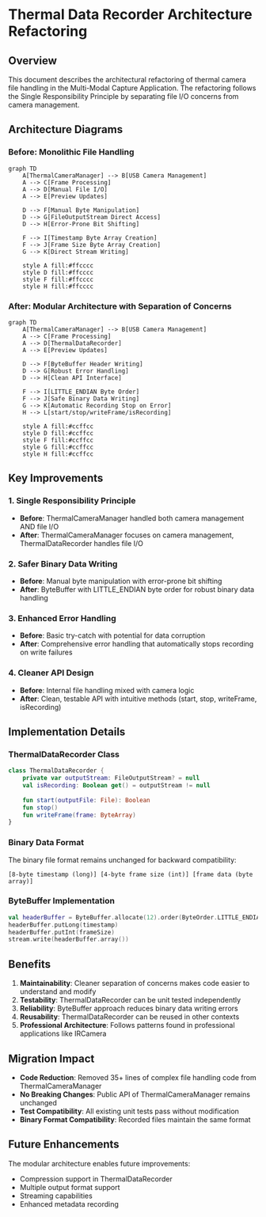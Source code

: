 # Thermal Data Recorder Architecture Refactoring

## Overview
This document describes the architectural refactoring of thermal camera file handling in the Multi-Modal Capture Application. The refactoring follows the Single Responsibility Principle by separating file I/O concerns from camera management.

## Architecture Diagrams

### Before: Monolithic File Handling
```mermaid
graph TD
    A[ThermalCameraManager] --> B[USB Camera Management]
    A --> C[Frame Processing]
    A --> D[Manual File I/O]
    A --> E[Preview Updates]
    
    D --> F[Manual Byte Manipulation]
    D --> G[FileOutputStream Direct Access]
    D --> H[Error-Prone Bit Shifting]
    
    F --> I[Timestamp Byte Array Creation]
    F --> J[Frame Size Byte Array Creation]
    G --> K[Direct Stream Writing]
    
    style A fill:#ffcccc
    style D fill:#ffcccc
    style F fill:#ffcccc
    style H fill:#ffcccc
```

### After: Modular Architecture with Separation of Concerns
```mermaid
graph TD
    A[ThermalCameraManager] --> B[USB Camera Management]
    A --> C[Frame Processing]
    A --> D[ThermalDataRecorder]
    A --> E[Preview Updates]
    
    D --> F[ByteBuffer Header Writing]
    D --> G[Robust Error Handling]
    D --> H[Clean API Interface]
    
    F --> I[LITTLE_ENDIAN Byte Order]
    F --> J[Safe Binary Data Writing]
    G --> K[Automatic Recording Stop on Error]
    H --> L[start/stop/writeFrame/isRecording]
    
    style A fill:#ccffcc
    style D fill:#ccffcc
    style F fill:#ccffcc
    style G fill:#ccffcc
    style H fill:#ccffcc
```

## Key Improvements

### 1. Single Responsibility Principle
- **Before**: ThermalCameraManager handled both camera management AND file I/O
- **After**: ThermalCameraManager focuses on camera management, ThermalDataRecorder handles file I/O

### 2. Safer Binary Data Writing
- **Before**: Manual byte manipulation with error-prone bit shifting
- **After**: ByteBuffer with LITTLE_ENDIAN byte order for robust binary data handling

### 3. Enhanced Error Handling
- **Before**: Basic try-catch with potential for data corruption
- **After**: Comprehensive error handling that automatically stops recording on write failures

### 4. Cleaner API Design
- **Before**: Internal file handling mixed with camera logic
- **After**: Clean, testable API with intuitive methods (start, stop, writeFrame, isRecording)

## Implementation Details

### ThermalDataRecorder Class
```kotlin
class ThermalDataRecorder {
    private var outputStream: FileOutputStream? = null
    val isRecording: Boolean get() = outputStream != null
    
    fun start(outputFile: File): Boolean
    fun stop()
    fun writeFrame(frame: ByteArray)
}
```

### Binary Data Format
The binary file format remains unchanged for backward compatibility:
```
[8-byte timestamp (long)] [4-byte frame size (int)] [frame data (byte array)]
```

### ByteBuffer Implementation
```kotlin
val headerBuffer = ByteBuffer.allocate(12).order(ByteOrder.LITTLE_ENDIAN)
headerBuffer.putLong(timestamp)
headerBuffer.putInt(frameSize)
stream.write(headerBuffer.array())
```

## Benefits

1. **Maintainability**: Cleaner separation of concerns makes code easier to understand and modify
2. **Testability**: ThermalDataRecorder can be unit tested independently
3. **Reliability**: ByteBuffer approach reduces binary data writing errors
4. **Reusability**: ThermalDataRecorder can be reused in other contexts
5. **Professional Architecture**: Follows patterns found in professional applications like IRCamera

## Migration Impact

- **Code Reduction**: Removed 35+ lines of complex file handling code from ThermalCameraManager
- **No Breaking Changes**: Public API of ThermalCameraManager remains unchanged
- **Test Compatibility**: All existing unit tests pass without modification
- **Binary Format Compatibility**: Recorded files maintain the same format

## Future Enhancements

The modular architecture enables future improvements:
- Compression support in ThermalDataRecorder
- Multiple output format support
- Streaming capabilities
- Enhanced metadata recording